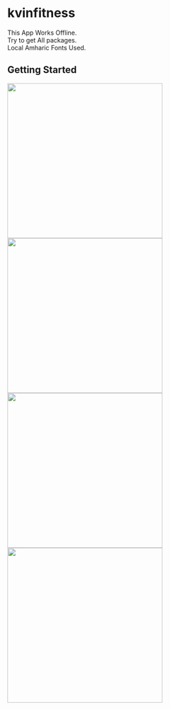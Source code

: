 # kvinfitness

This App Works Offline.<br>
Try to get All packages.<br>
Local Amharic Fonts Used.<br>


## Getting Started

<img src = https://user-images.githubusercontent.com/79464470/156593931-5abbe30f-6722-43d0-b40e-bf27c1b3c940.png width =350 />
<img src = https://user-images.githubusercontent.com/79464470/156593935-a4e68348-8526-4dfa-8e89-259dfe3d8fd7.png width =350/>
<img src =https://user-images.githubusercontent.com/79464470/156593938-c65726de-32f1-4f90-b1f8-1ee26e092153.png width =350/>
<img src = https://user-images.githubusercontent.com/79464470/156593922-01b77b08-30c8-45f8-b3a2-09ba93c8ac58.png width =350/>
